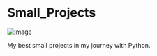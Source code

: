 # Small_Projects
![image](https://github.com/Bravo-ZR/Small_Projects/assets/102037087/de56216d-db7b-448b-ba09-aa79220a7990)

My best small projects in my journey with Python.
